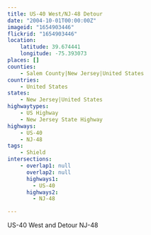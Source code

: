 ```yaml
---
title: US-40 West/NJ-48 Detour
date: "2004-10-01T00:00:00Z"
imageid: "1654903446"
flickrid: "1654903446"
location:
    latitude: 39.674441
    longitude: -75.393073
places: []
counties:
    - Salem County|New Jersey|United States
countries:
    - United States
states:
    - New Jersey|United States
highwaytypes:
    - US Highway
    - New Jersey State Highway
highways:
    - US-40
    - NJ-48
tags:
    - Shield
intersections:
    - overlap1: null
      overlap2: null
      highways1:
        - US-40
      highways2:
        - NJ-48

---
```

US-40 West and Detour NJ-48